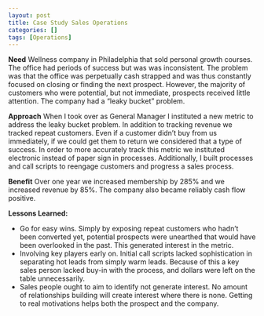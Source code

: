 ```yaml
---
layout: post
title: Case Study Sales Operations
categories: []
tags: [Operations]
---
```

**Need**
Wellness company in Philadelphia that sold personal growth courses. The office had periods of success but was was inconsistent. The problem was that the office was perpetually cash strapped and was thus constantly focused on closing or finding the next prospect. However, the majority of customers who were potential, but not immediate, prospects received little attention. The company had a “leaky bucket” problem.

**Approach**
When I took over as General Manager I instituted a new metric to address the leaky bucket problem. In addition to tracking revenue we tracked repeat customers. Even if a customer didn’t buy from us immediately, if we could get them to return we considered that a type of success. In order to more accurately track this metric we instituted electronic instead of paper sign in processes. Additionally, I built processes and call scripts to reengage customers and progress a sales process.

**Benefit**
Over one year we increased membership by 285% and we increased revenue by 85%. The company also became reliably cash flow positive.

**Lessons Learned:**  
* Go for easy wins. Simply by exposing repeat customers who hadn’t been converted yet, potential prospects were unearthed that would have been overlooked in the past. This generated interest in the metric.
* Involving key players early on. Initial call scripts lacked sophistication in separating hot leads from simply warm leads. Because of this a key sales person lacked buy-in with the process, and dollars were left on the table unnecessarily.
* Sales people ought to aim to identify not generate interest. No amount of relationships building will create interest where there is none. Getting to real motivations helps both the prospect and the company.
